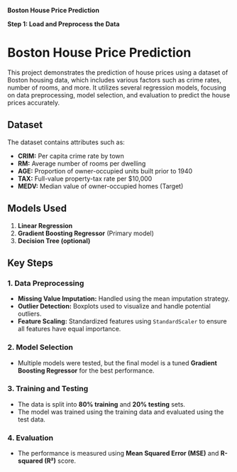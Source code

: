 **Boston House Price Prediction**

**Step 1: Load and Preprocess the Data**

# Boston House Price Prediction

This project demonstrates the prediction of house prices using a dataset of Boston housing data, which includes various factors such as crime rates, number of rooms, and more. It utilizes several regression models, focusing on data preprocessing, model selection, and evaluation to predict the house prices accurately.

## Dataset

The dataset contains attributes such as:
- **CRIM:** Per capita crime rate by town
- **RM:** Average number of rooms per dwelling
- **AGE:** Proportion of owner-occupied units built prior to 1940
- **TAX:** Full-value property-tax rate per $10,000
- **MEDV:** Median value of owner-occupied homes (Target)

## Models Used
1. **Linear Regression**
2. **Gradient Boosting Regressor** (Primary model)
3. **Decision Tree (optional)**

## Key Steps
### 1. Data Preprocessing
- **Missing Value Imputation:** Handled using the mean imputation strategy.
- **Outlier Detection:** Boxplots used to visualize and handle potential outliers.
- **Feature Scaling:** Standardized features using `StandardScaler` to ensure all features have equal importance.

### 2. Model Selection
- Multiple models were tested, but the final model is a tuned **Gradient Boosting Regressor** for the best performance.

### 3. Training and Testing
- The data is split into **80% training** and **20% testing** sets.
- The model was trained using the training data and evaluated using the test data.

### 4. Evaluation
- The performance is measured using **Mean Squared Error (MSE)** and **R-squared (R²)** score.
  


